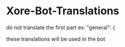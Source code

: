 # Xore-Bot-Translations

do not translate the first part ex: "general": { 

these translations will be used in the bot 
